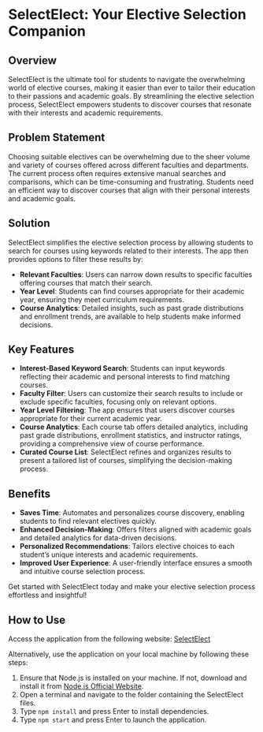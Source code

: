 # SelectElect: Your Elective Selection Companion

## Overview
SelectElect is the ultimate tool for students to navigate the overwhelming world of elective courses, making it easier than ever to tailor their education to their passions and academic goals. By streamlining the elective selection process, SelectElect empowers students to discover courses that resonate with their interests and academic requirements.

## Problem Statement
Choosing suitable electives can be overwhelming due to the sheer volume and variety of courses offered across different faculties and departments. The current process often requires extensive manual searches and comparisons, which can be time-consuming and frustrating. Students need an efficient way to discover courses that align with their personal interests and academic goals.

## Solution
SelectElect simplifies the elective selection process by allowing students to search for courses using keywords related to their interests. The app then provides options to filter these results by:
- **Relevant Faculties**: Users can narrow down results to specific faculties offering courses that match their search.
- **Year Level**: Students can find courses appropriate for their academic year, ensuring they meet curriculum requirements.
- **Course Analytics**: Detailed insights, such as past grade distributions and enrollment trends, are available to help students make informed decisions.

## Key Features
- **Interest-Based Keyword Search**: Students can input keywords reflecting their academic and personal interests to find matching courses.
- **Faculty Filter**: Users can customize their search results to include or exclude specific faculties, focusing only on relevant options.
- **Year Level Filtering**: The app ensures that users discover courses appropriate for their current academic year.
- **Course Analytics**: Each course tab offers detailed analytics, including past grade distributions, enrollment statistics, and instructor ratings, providing a comprehensive view of course performance.
- **Curated Course List**: SelectElect refines and organizes results to present a tailored list of courses, simplifying the decision-making process.

## Benefits
- **Saves Time**: Automates and personalizes course discovery, enabling students to find relevant electives quickly.
- **Enhanced Decision-Making**: Offers filters aligned with academic goals and detailed analytics for data-driven decisions.
- **Personalized Recommendations**: Tailors elective choices to each student’s unique interests and academic requirements.
- **Improved User Experience**: A user-friendly interface ensures a smooth and intuitive course selection process.

Get started with SelectElect today and make your elective selection process effortless and insightful!

## How to Use
Access the application from the following website: [SelectElect](https://selectelect.vercel.app/)

Alternatively, use the application on your local machine by following these steps:

1. Ensure that Node.js is installed on your machine. If not, download and install it from [Node.js Official Website](https://nodejs.org/).
2. Open a terminal and navigate to the folder containing the SelectElect files.
3. Type `npm install` and press Enter to install dependencies.
4. Type `npm start` and press Enter to launch the application.
